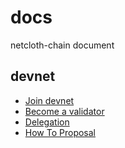 # docs
netcloth-chain document

## devnet
* [Join devnet](https://github.com/NetCloth/docs/blob/master/devnet.md)
* [Become a validator](https://github.com/NetCloth/docs/blob/master/create_valid_validator.md)
* [Delegation](https://github.com/NetCloth/docs/blob/master/delegation.md)
* [How To Proposal](https://github.com/NetCloth/docs/blob/master/proposal_usage.md)
